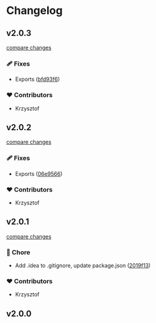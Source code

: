 # Changelog

## v2.0.3

[compare changes](https://github.com/malezjaa/prime-console/compare/v2.0.2...v2.0.3)

### 🩹 Fixes

- Exports ([bfd93f6](https://github.com/malezjaa/prime-console/commit/bfd93f6))

### ❤️ Contributors

- Krzysztof

## v2.0.2

[compare changes](https://github.com/malezjaa/prime-console/compare/v2.0.1...v2.0.2)

### 🩹 Fixes

- Exports ([06e9566](https://github.com/malezjaa/prime-console/commit/06e9566))

### ❤️ Contributors

- Krzysztof

## v2.0.1

[compare changes](https://github.com/malezjaa/prime-console/compare/v2.0.0...v2.0.1)

### 🏡 Chore

- Add .idea to .gitignore, update package.json ([2019f13](https://github.com/malezjaa/prime-console/commit/2019f13))

### ❤️ Contributors

- Krzysztof

## v2.0.0
